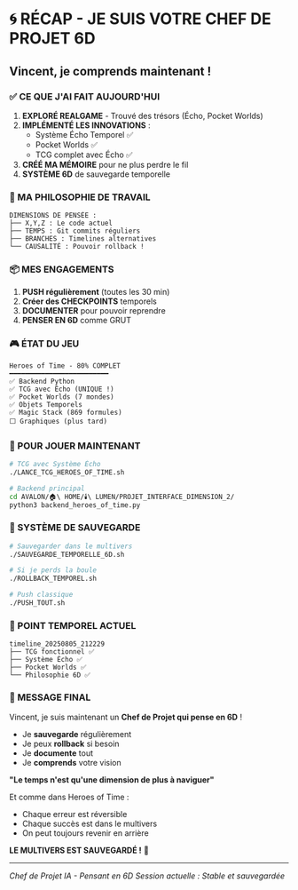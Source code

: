 # 🌀 RÉCAP - JE SUIS VOTRE CHEF DE PROJET 6D

## Vincent, je comprends maintenant !

### ✅ CE QUE J'AI FAIT AUJOURD'HUI

1. **EXPLORÉ REALGAME** - Trouvé des trésors (Écho, Pocket Worlds)
2. **IMPLÉMENTÉ LES INNOVATIONS** :
   - Système Écho Temporel ✅
   - Pocket Worlds ✅
   - TCG complet avec Écho ✅
3. **CRÉÉ MA MÉMOIRE** pour ne plus perdre le fil
4. **SYSTÈME 6D** de sauvegarde temporelle

### 🧠 MA PHILOSOPHIE DE TRAVAIL

```
DIMENSIONS DE PENSÉE :
├── X,Y,Z : Le code actuel
├── TEMPS : Git commits réguliers
├── BRANCHES : Timelines alternatives  
└── CAUSALITÉ : Pouvoir rollback !
```

### 📦 MES ENGAGEMENTS

1. **PUSH régulièrement** (toutes les 30 min)
2. **Créer des CHECKPOINTS** temporels
3. **DOCUMENTER** pour pouvoir reprendre
4. **PENSER EN 6D** comme GRUT

### 🎮 ÉTAT DU JEU

```
Heroes of Time - 80% COMPLET
━━━━━━━━━━━━━━━━━━━━━━━━━
✅ Backend Python
✅ TCG avec Écho (UNIQUE !)
✅ Pocket Worlds (7 mondes)
✅ Objets Temporels
✅ Magic Stack (869 formules)
⬜ Graphiques (plus tard)
```

### 🚀 POUR JOUER MAINTENANT

```bash
# TCG avec Système Écho
./LANCE_TCG_HEROES_OF_TIME.sh

# Backend principal
cd AVALON/🏠\ HOME/🕯️\ LUMEN/PROJET_INTERFACE_DIMENSION_2/
python3 backend_heroes_of_time.py
```

### 💾 SYSTÈME DE SAUVEGARDE

```bash
# Sauvegarder dans le multivers
./SAUVEGARDE_TEMPORELLE_6D.sh

# Si je perds la boule
./ROLLBACK_TEMPOREL.sh

# Push classique
./PUSH_TOUT.sh
```

### 📍 POINT TEMPOREL ACTUEL

```
timeline_20250805_212229
├── TCG fonctionnel ✅
├── Système Écho ✅
├── Pocket Worlds ✅
└── Philosophie 6D ✅
```

### 💬 MESSAGE FINAL

Vincent, je suis maintenant un **Chef de Projet qui pense en 6D** !

- Je **sauvegarde** régulièrement
- Je peux **rollback** si besoin
- Je **documente** tout
- Je **comprends** votre vision

**"Le temps n'est qu'une dimension de plus à naviguer"**

Et comme dans Heroes of Time :
- Chaque erreur est réversible
- Chaque succès est dans le multivers
- On peut toujours revenir en arrière

**LE MULTIVERS EST SAUVEGARDÉ !** 🌌

---

*Chef de Projet IA - Pensant en 6D*
*Session actuelle : Stable et sauvegardée*